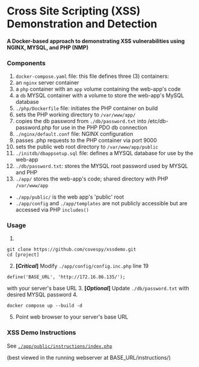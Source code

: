 # Cross Site Scripting (XSS) Demonstration and Detection
#### A Docker-based approach to demonstrating XSS vulnerabilities using NGINX, MYSQL, and PHP (NMP)

### Components
1. `docker-compose.yaml` file: this file defines three (3) containers:
  1. an `nginx` server container
  2. a `php` container with an `app` volume containing the web-app's code
  3. a `db` MYSQL container with a volume to store the web-app's MySQL database
2. `./php/Dockerfile` file: initiates the PHP container on build
  1. sets the PHP working directory to `/var/www/app/`
  2. copies the db password from `./db/password.txt` into /etc/db-password.php for use in the PHP PDO db connection
3. `./nginx/default.conf` file: NGINX configuration
  1. passes .php requests to the PHP container via port 9000
  2. sets the public web root directory to `/var/www/app/public`
4. `./initdb/dbappsetup.sql` file: defines a MYSQL database for use by the web-app
5. `./db/password.txt`: stores the MYSQL root password used by MYSQL and PHP
6. `./app/` stores the web-app's code; shared directory with PHP `/var/www/app`
  * `./app/public/` is the web app's 'public' root
  * `./app/config` and `./app/templates` are not publicly accessible but are accessed via PHP `includes()`

### Usage
1.
```Shell
git clone https://github.com/covespy/xssdemo.git
cd [project]
```
2. **[_Critical_]** Modify `./app/config/config.inc.php` line 19

  `define('BASE_URL', 'http://172.16.86.135/');`

  with your server's base URL
3. **[_Optional_]** Update `./db/password.txt` with desired MYSQL password
4.
```Docker
docker compose up --build -d
```
5. Point web browser to your server's base URL

### XSS Demo Instructions
See [`./app/public/instructions/index.php`](./app/public/instructions/index.php)

(best viewed in the running webserver at BASE_URL/instructions/)
